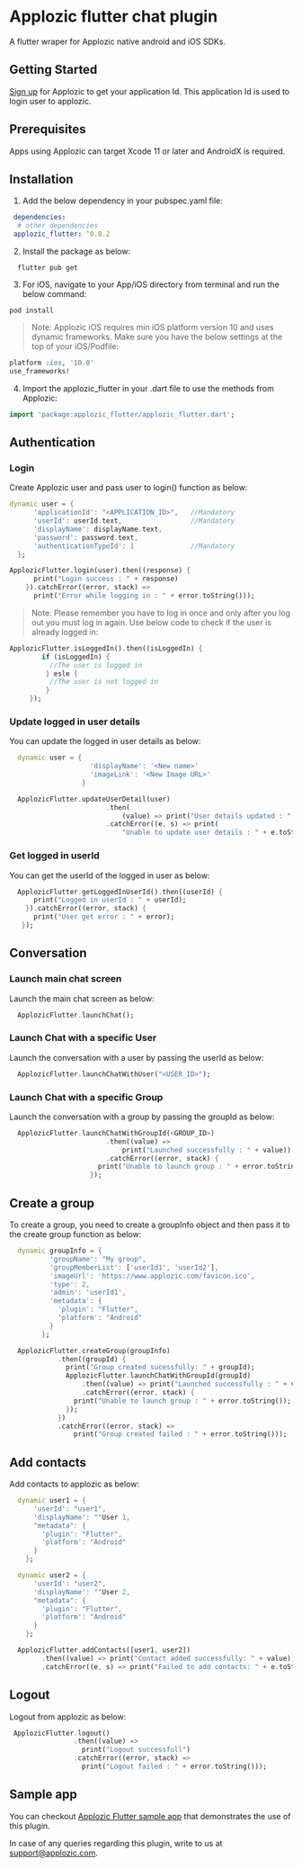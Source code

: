 # Applozic flutter chat plugin
A flutter wraper for Applozic native android and iOS SDKs.

## Getting Started
[Sign up](https://console.applozic.com/login) for Applozic to get your application Id. This application Id is used to login user to applozic.

## Prerequisites
Apps using Applozic can target Xcode 11 or later and AndroidX is required.

## Installation
1) Add the below dependency in your pubspec.yaml file:
```yaml
 dependencies:
  # other dependencies
 applozic_flutter: ^0.0.2
```

2) Install the package as below:
```
  flutter pub get
```

3) For iOS, navigate to your App/iOS directory from terminal and run the below command:
```
pod install
```

> Note: Applozic iOS requires min iOS platform version 10 and uses dynamic frameworks. Make sure you have the below settings at the top of your iOS/Podfile:
```ruby
platform :ios, '10.0'
use_frameworks!
```

4) Import the applozic_flutter in your .dart file to use the methods from Applozic:
```dart
import 'package:applozic_flutter/applozic_flutter.dart';
```

## Authentication
### Login
Create Applozic user and pass user to login() function as below:
```dart
dynamic user = {
      'applicationId': "<APPLICATION_ID>",   //Mandatory
      'userId': userId.text,                 //Mandatory
      'displayName': displayName.text,
      'password': password.text,
      'authenticationTypeId': 1              //Mandatory
  };

ApplozicFlutter.login(user).then((response) {
      print("Login success : " + response)
    }).catchError((error, stack) =>
      print("Error while logging in : " + error.toString()));
```

> Note: Please remember you have to log in once and only after you log out you must log in again. Use below code to check if   the user is already logged in:

```dart
ApplozicFlutter.isLoggedIn().then((isLoggedIn) {
        if (isLoggedIn) {
          //The user is logged in
         } esle {
          //The user is not logged in
         }
     });
```

### Update logged in user details
You can update the logged in user details as below:

```dart
  dynamic user = {
                    'displayName': '<New name>'
                    'imageLink': '<New Image URL>'
                  }

  ApplozicFlutter.updateUserDetail(user)
                        .then(
                            (value) => print("User details updated : " + value))
                        .catchError((e, s) => print(
                            "Unable to update user details : " + e.toString()));
```

### Get logged in userId
You can get the userId of the logged in user as below:
```dart
  ApplozicFlutter.getLoggedInUserId().then((userId) {
      print("Logged in userId : " + userId);
    }).catchError((error, stack) {
      print("User get error : " + error);
   });
```

## Conversation
### Launch main chat screen
Launch the main chat screen as below:
```dart
  ApplozicFlutter.launchChat();
```

### Launch Chat with a specific User
Launch the conversation with a user by passing the userId as below:
```dart
  ApplozicFlutter.launchChatWithUser("<USER_ID>");
```

### Launch Chat with a specific Group
Launch the conversation with a group by passing the groupId as below:
```dart
  ApplozicFlutter.launchChatWithGroupId(<GROUP_ID>)
                        .then((value) =>
                            print("Launched successfully : " + value))
                        .catchError((error, stack) {
                      print("Unable to launch group : " + error.toString());
                    });
```

## Create a group
To create a group, you need to create a groupInfo object and then pass it to the create group function as below:

```dart
  dynamic groupInfo = {
          'groupName': "My group",
          'groupMemberList': ['userId1', 'userId2'],
          'imageUrl': 'https://www.applozic.com/favicon.ico',
          'type': 2,
          'admin': 'userId1',
          'metadata': {
            'plugin': "Flutter",
            'platform': "Android"
          }
        };

  ApplozicFlutter.createGroup(groupInfo)
            .then((groupId) {
              print("Group created sucessfully: " + groupId);
              ApplozicFlutter.launchChatWithGroupId(groupId)
                  .then((value) => print("Launched successfully : " + value))
                  .catchError((error, stack) {
                print("Unable to launch group : " + error.toString());
              });
            })
            .catchError((error, stack) =>
                print("Group created failed : " + error.toString()));
```

## Add contacts
Add contacts to applozic as below:

```dart
  dynamic user1 = {
      'userId': "user1",
      'displayName': ""User 1,
      "metadata": {
        'plugin': "Flutter",
        'platform': "Android"
      }
    };

  dynamic user2 = {
      'userId': "user2",
      'displayName': ""User 2,
      "metadata": {
        'plugin': "Flutter",
        'platform': "Android"
      }
    };

  ApplozicFlutter.addContacts([user1, user2])
        .then((value) => print("Contact added successfully: " + value))
        .catchError((e, s) => print("Failed to add contacts: " + e.toString()));
```

## Logout
Logout from applozic as below:

```dart
 ApplozicFlutter.logout()
                .then((value) =>
                  print("Logout successfull")
                .catchError((error, stack) =>
                  print("Logout failed : " + error.toString()));
```

## Sample app
You can checkout [Applozic Flutter sample app](https://github.com/AppLozic/Applozic-Flutter-Plugin/tree/master/example) that demonstrates the use of this plugin. 

In case of any queries regarding this plugin, write to us at support@applozic.com.

